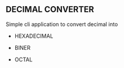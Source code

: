 #
DECIMAL CONVERTER
--
Simple cli application to convert decimal into<p>
* HEXADECIMAL<p>
* BINER<p>
* OCTAL<p>



